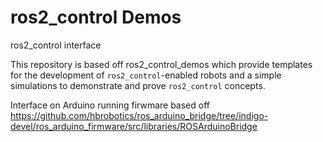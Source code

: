 # ros2_control Demos

ros2_control interface

This repository is based off ros2_control_demos which provide templates for the development of `ros2_control`-enabled robots and a simple simulations to demonstrate and prove `ros2_control` concepts.

Interface on Arduino running firwmare based off https://github.com/hbrobotics/ros_arduino_bridge/tree/indigo-devel/ros_arduino_firmware/src/libraries/ROSArduinoBridge
